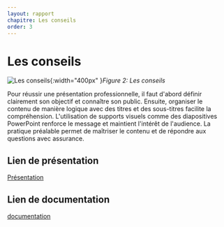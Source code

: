```yaml
---
layout: rapport
chapitre: Les conseils
order: 3
---
```


# Les conseils
![Les conseils](/lab-presentation/les-conseils/images/conseils.jpg){:width="400px" }*Figure 2: Les conseils*

<!-- note -->
Pour réussir une présentation professionnelle, il faut d'abord définir clairement son objectif et connaître son public. Ensuite, organiser le contenu de manière logique avec des titres et des sous-titres facilite la compréhension. L'utilisation de supports visuels comme des diapositives PowerPoint renforce le message et maintient l'intérêt de l'audience. La pratique préalable permet de maîtriser le contenu et de répondre aux questions avec assurance. 

## Lien de présentation
[Présentation](/lab-presentation/les-conseils/presentation.html)
## Lien de documentation
[documentation](/lab-presentation/les-conseils/rapport.html)
<!-- new slide -->